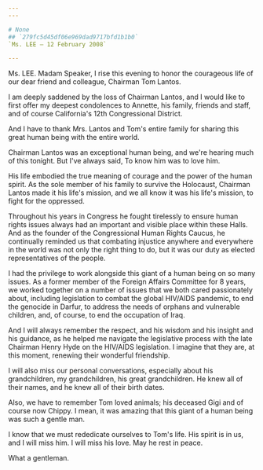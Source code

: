 ```yaml
---
---

# None
## `279fc5d45df06e969dad9717bfd1b1b0`
`Ms. LEE — 12 February 2008`

---
```



Ms. LEE. Madam Speaker, I rise this evening to honor the courageous 
life of our dear friend and colleague, Chairman Tom Lantos.

I am deeply saddened by the loss of Chairman Lantos, and I would like 
to first offer my deepest condolences to Annette, his family, friends 
and staff, and of course California's 12th Congressional District.

And I have to thank Mrs. Lantos and Tom's entire family for sharing 
this great human being with the entire world.

Chairman Lantos was an exceptional human being, and we're hearing 
much of this tonight. But I've always said, To know him was to love 
him.

His life embodied the true meaning of courage and the power of the 
human spirit. As the sole member of his family to survive the 
Holocaust, Chairman Lantos made it his life's mission, and we all know 
it was his life's mission, to fight for the oppressed.

Throughout his years in Congress he fought tirelessly to ensure human 
rights issues always had an important and visible place within these 
Halls. And as the founder of the Congressional Human Rights Caucus, he 
continually reminded us that combating injustice anywhere and 
everywhere in the world was not only the right thing to do, but it was 
our duty as elected representatives of the people.

I had the privilege to work alongside this giant of a human being on 
so many issues. As a former member of the Foreign Affairs Committee for 
8 years, we worked together on a number of issues that we both cared 
passionately about, including legislation to combat the global HIV/AIDS 
pandemic, to end the genocide in Darfur, to address the needs of 
orphans and vulnerable children, and, of course, to end the occupation 
of Iraq.



And I will always remember the respect, and his wisdom and his 
insight and his guidance, as he helped me navigate the legislative 
process with the late Chairman Henry Hyde on the HIV/AIDS legislation. 
I imagine that they are, at this moment, renewing their wonderful 
friendship.

I will also miss our personal conversations, especially about his 
grandchildren, my grandchildren, his great grandchildren. He knew all 
of their names, and he knew all of their birth dates.

Also, we have to remember Tom loved animals; his deceased Gigi and of 
course now Chippy. I mean, it was amazing that this giant of a human 
being was such a gentle man.

I know that we must rededicate ourselves to Tom's life. His spirit is 
in us, and I will miss him. I will miss his love. May he rest in peace.

What a gentleman.